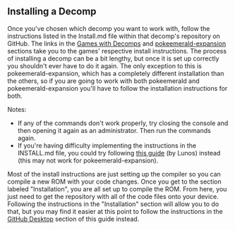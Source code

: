 ## Installing a Decomp
Once you've chosen which decomp you want to work with, follow the instructions listed in the Install.md file within that decomp's repository on GitHub. The links in the [Games with Decomps](https://github.com/Bivurnum/decomps-resources/wiki/Games-with-Decomps) and [pokeemerald-expansion](https://github.com/Bivurnum/decomps-resources/wiki/pokeemerald%E2%80%90expansion) sections take you to the games' respective install instructions. The process of installing a decomp can be a bit lengthy, but once it is set up correctly you shouldn't ever have to do it again. The only exception to this is pokeemerald-expansion, which has a completely different installation than the others, so if you are going to work with both pokeemerald and pokeemerald-expansion you'll have to follow the installation instructions for both.

Notes:
* If any of the commands don't work properly, try closing the console and then opening it again as an administrator. Then run the commands again.
* If you're having difficulty implementing the instructions in the INSTALL.md file, you could try following [this guide](https://www.pokecommunity.com/threads/tutorial-how-to-build-the-pok%C3%A9mon-gba-decomps-using-wsl-win10.432351/) (by Lunos) instead (this may not work for pokeemerald-expansion).

Most of the install instructions are just setting up the compiler so you can compile a new ROM with your code changes. Once you get to the section labeled "Installation", you are all set up to compile the ROM. From here, you just need to get the repository with all of the code files onto your device. Following the instructions in the "Installation" section will allow you to do that, but you may find it easier at this point to follow the instructions in the [GitHub Desktop](https://github.com/Bivurnum/decomps-resources/wiki/GitHub-Desktop) section of this guide instead.

